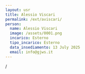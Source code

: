 ```yaml
---
layout: usr
title: Alessio Viscari
permalink: /ext/aviscari/
person:
  name: Alessio Viscari
  image: /assets/0001.png
  incarico: Esterno
  tipo_incarico: Esterno
  data_insediamento: 13 July 2025
  email: info@gjws.it
---
```

/
